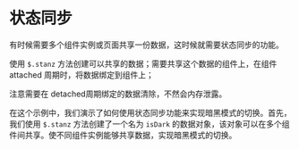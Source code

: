 <template is="exm-article">
<a href="../../publics/examples/sync-state/demo.html" preview></a>
<a href="../../publics/examples/sync-state/is-dark.js"></a>
<a href="../../publics/examples/sync-state/simple-btn.html" main></a>
<a href="../../publics/examples/sync-state/switch-dark.html"></a>
</template>

# 状态同步

有时候需要多个组件实例或页面共享一份数据，这时候就需要状态同步的功能。

使用 `$.stanz` 方法创建可以共享的数据；需要共享这个数据的组件上，在组件 attached 周期时，将数据绑定到组件上；

注意需要在 detached周期绑定的数据清除，不然会内存泄露。

在这个示例中，我们演示了如何使用状态同步功能来实现暗黑模式的切换。首先，我们使用 `$.stanz` 方法创建了一个名为 `isDark` 的数据对象，该对象可以在多个组件间共享。使不同组件实例能够共享数据，实现暗黑模式的切换。